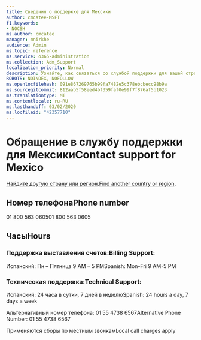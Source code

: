 ```yaml
---
title: Сведения о поддержке для Мексики
author: cmcatee-MSFT
f1.keywords:
- NOCSH
ms.author: cmcatee
manager: mnirkhe
audience: Admin
ms.topic: reference
ms.service: o365-administration
ms.collection: Adm_Support
localization_priority: Normal
description: Узнайте, как связаться со службой поддержки для вашей страны или региона.
ROBOTS: NOINDEX, NOFOLLOW
ms.openlocfilehash: 091e867269765b99fa7482e5c378ebcbecc98b9a
ms.sourcegitcommit: 812aab5f58eed4bf359faf0e99f7f876af5b1023
ms.translationtype: MT
ms.contentlocale: ru-RU
ms.lasthandoff: 03/02/2020
ms.locfileid: "42357710"
---
```

# <a name="contact-support-for-mexico"></a><span data-ttu-id="76c8d-103">Обращение в службу поддержки для Мексики</span><span class="sxs-lookup"><span data-stu-id="76c8d-103">Contact support for Mexico</span></span>

<span data-ttu-id="76c8d-104">[Найдите другую страну или регион](../contact-support-for-business-products.md).</span><span class="sxs-lookup"><span data-stu-id="76c8d-104">[Find another country or region](../contact-support-for-business-products.md).</span></span>

## <a name="phone-number"></a><span data-ttu-id="76c8d-105">Номер телефона</span><span class="sxs-lookup"><span data-stu-id="76c8d-105">Phone number</span></span>
<span data-ttu-id="76c8d-106">01 800 563 0605</span><span class="sxs-lookup"><span data-stu-id="76c8d-106">01 800 563 0605</span></span>

## <a name="hours"></a><span data-ttu-id="76c8d-107">Часы</span><span class="sxs-lookup"><span data-stu-id="76c8d-107">Hours</span></span>
### <a name="billing-support"></a><span data-ttu-id="76c8d-108">Поддержка выставления счетов:</span><span class="sxs-lookup"><span data-stu-id="76c8d-108">Billing Support:</span></span>

<span data-ttu-id="76c8d-109">Испанский: Пн – Пятница 9 AM – 5 PM</span><span class="sxs-lookup"><span data-stu-id="76c8d-109">Spanish: Mon-Fri 9 AM-5 PM</span></span>

### <a name="technical-support"></a><span data-ttu-id="76c8d-110">Техническая поддержка:</span><span class="sxs-lookup"><span data-stu-id="76c8d-110">Technical Support:</span></span>

<span data-ttu-id="76c8d-111">Испанский: 24 часа в сутки, 7 дней в неделю</span><span class="sxs-lookup"><span data-stu-id="76c8d-111">Spanish: 24 hours a day, 7 days a week</span></span>

<span data-ttu-id="76c8d-112">Альтернативный номер телефона: 01 55 4738 6567</span><span class="sxs-lookup"><span data-stu-id="76c8d-112">Alternative Phone Number: 01 55 4738 6567</span></span>

<span data-ttu-id="76c8d-113">Применяются сборы по местным звонкам</span><span class="sxs-lookup"><span data-stu-id="76c8d-113">Local call charges apply</span></span>
